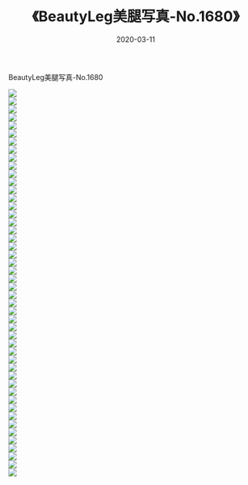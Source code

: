 ﻿---
layout: post
title:  《BeautyLeg美腿写真-No.1680》
date:   2020-03-11
img: http://img.660000.xyz/Sharelink/网络美图/2020/BeautyLeg美腿写真-No.1680/000.jpg
categories: [美女, 清纯, 唯美]
---

BeautyLeg美腿写真-No.1680

  ![](http://img.660000.xyz/Sharelink/网络美图/2020/BeautyLeg美腿写真-No.1680/001.jpg) <br> ![](http://img.660000.xyz/Sharelink/网络美图/2020/BeautyLeg美腿写真-No.1680/002.jpg) <br> ![](http://img.660000.xyz/Sharelink/网络美图/2020/BeautyLeg美腿写真-No.1680/003.jpg) <br> ![](http://img.660000.xyz/Sharelink/网络美图/2020/BeautyLeg美腿写真-No.1680/004.jpg) <br> ![](http://img.660000.xyz/Sharelink/网络美图/2020/BeautyLeg美腿写真-No.1680/005.jpg) <br> ![](http://img.660000.xyz/Sharelink/网络美图/2020/BeautyLeg美腿写真-No.1680/006.jpg) <br> ![](http://img.660000.xyz/Sharelink/网络美图/2020/BeautyLeg美腿写真-No.1680/007.jpg) <br> ![](http://img.660000.xyz/Sharelink/网络美图/2020/BeautyLeg美腿写真-No.1680/008.jpg) <br> ![](http://img.660000.xyz/Sharelink/网络美图/2020/BeautyLeg美腿写真-No.1680/009.jpg) <br> ![](http://img.660000.xyz/Sharelink/网络美图/2020/BeautyLeg美腿写真-No.1680/010.jpg) <br> ![](http://img.660000.xyz/Sharelink/网络美图/2020/BeautyLeg美腿写真-No.1680/011.jpg) <br> ![](http://img.660000.xyz/Sharelink/网络美图/2020/BeautyLeg美腿写真-No.1680/012.jpg) <br> ![](http://img.660000.xyz/Sharelink/网络美图/2020/BeautyLeg美腿写真-No.1680/013.jpg) <br> ![](http://img.660000.xyz/Sharelink/网络美图/2020/BeautyLeg美腿写真-No.1680/014.jpg) <br> ![](http://img.660000.xyz/Sharelink/网络美图/2020/BeautyLeg美腿写真-No.1680/015.jpg) <br> ![](http://img.660000.xyz/Sharelink/网络美图/2020/BeautyLeg美腿写真-No.1680/016.jpg) <br> ![](http://img.660000.xyz/Sharelink/网络美图/2020/BeautyLeg美腿写真-No.1680/017.jpg) <br> ![](http://img.660000.xyz/Sharelink/网络美图/2020/BeautyLeg美腿写真-No.1680/018.jpg) <br> ![](http://img.660000.xyz/Sharelink/网络美图/2020/BeautyLeg美腿写真-No.1680/019.jpg) <br> ![](http://img.660000.xyz/Sharelink/网络美图/2020/BeautyLeg美腿写真-No.1680/020.jpg) <br> ![](http://img.660000.xyz/Sharelink/网络美图/2020/BeautyLeg美腿写真-No.1680/021.jpg) <br> ![](http://img.660000.xyz/Sharelink/网络美图/2020/BeautyLeg美腿写真-No.1680/022.jpg) <br> ![](http://img.660000.xyz/Sharelink/网络美图/2020/BeautyLeg美腿写真-No.1680/023.jpg) <br> ![](http://img.660000.xyz/Sharelink/网络美图/2020/BeautyLeg美腿写真-No.1680/024.jpg) <br> ![](http://img.660000.xyz/Sharelink/网络美图/2020/BeautyLeg美腿写真-No.1680/025.jpg) <br> ![](http://img.660000.xyz/Sharelink/网络美图/2020/BeautyLeg美腿写真-No.1680/026.jpg) <br> ![](http://img.660000.xyz/Sharelink/网络美图/2020/BeautyLeg美腿写真-No.1680/027.jpg) <br> ![](http://img.660000.xyz/Sharelink/网络美图/2020/BeautyLeg美腿写真-No.1680/028.jpg) <br> ![](http://img.660000.xyz/Sharelink/网络美图/2020/BeautyLeg美腿写真-No.1680/029.jpg) <br> ![](http://img.660000.xyz/Sharelink/网络美图/2020/BeautyLeg美腿写真-No.1680/030.jpg) <br> ![](http://img.660000.xyz/Sharelink/网络美图/2020/BeautyLeg美腿写真-No.1680/031.jpg) <br> ![](http://img.660000.xyz/Sharelink/网络美图/2020/BeautyLeg美腿写真-No.1680/032.jpg) <br> ![](http://img.660000.xyz/Sharelink/网络美图/2020/BeautyLeg美腿写真-No.1680/033.jpg) <br> ![](http://img.660000.xyz/Sharelink/网络美图/2020/BeautyLeg美腿写真-No.1680/034.jpg) <br> ![](http://img.660000.xyz/Sharelink/网络美图/2020/BeautyLeg美腿写真-No.1680/035.jpg) <br> ![](http://img.660000.xyz/Sharelink/网络美图/2020/BeautyLeg美腿写真-No.1680/036.jpg) <br> ![](http://img.660000.xyz/Sharelink/网络美图/2020/BeautyLeg美腿写真-No.1680/037.jpg) <br> ![](http://img.660000.xyz/Sharelink/网络美图/2020/BeautyLeg美腿写真-No.1680/038.jpg) <br> ![](http://img.660000.xyz/Sharelink/网络美图/2020/BeautyLeg美腿写真-No.1680/039.jpg) <br> ![](http://img.660000.xyz/Sharelink/网络美图/2020/BeautyLeg美腿写真-No.1680/040.jpg) <br> ![](http://img.660000.xyz/Sharelink/网络美图/2020/BeautyLeg美腿写真-No.1680/041.jpg) <br> ![](http://img.660000.xyz/Sharelink/网络美图/2020/BeautyLeg美腿写真-No.1680/042.jpg) <br> ![](http://img.660000.xyz/Sharelink/网络美图/2020/BeautyLeg美腿写真-No.1680/043.jpg) <br> ![](http://img.660000.xyz/Sharelink/网络美图/2020/BeautyLeg美腿写真-No.1680/044.jpg) <br> ![](http://img.660000.xyz/Sharelink/网络美图/2020/BeautyLeg美腿写真-No.1680/045.jpg) <br> ![](http://img.660000.xyz/Sharelink/网络美图/2020/BeautyLeg美腿写真-No.1680/046.jpg) <br> ![](http://img.660000.xyz/Sharelink/网络美图/2020/BeautyLeg美腿写真-No.1680/047.jpg) <br> ![](http://img.660000.xyz/Sharelink/网络美图/2020/BeautyLeg美腿写真-No.1680/048.jpg) <br>